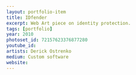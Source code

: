 ```yaml
---
layout: portfolio-item
title: IDfender
excerpt: Web Art piece on identity protection.
tags: [portfolio]
year: 2010
photoset_id: 72157623376877280
youtube_id:
artists: Derick Ostrenko
medium: Custom software
website:
---
```

